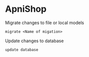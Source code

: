 # ApniShop

Migrate changes to file or local models

```
migrate <Name of migation>
```

Update changes to database

```
update database 
```
